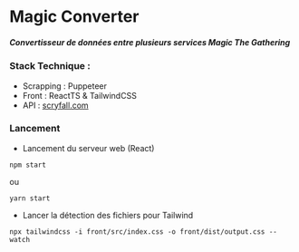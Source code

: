 # Magic Converter

##### Convertisseur de données entre plusieurs services Magic The Gathering

### Stack Technique :

- Scrapping : Puppeteer
- Front : ReactTS & TailwindCSS
- API : [scryfall.com](https://scryfall.com/)

### Lancement

- Lancement du serveur web (React)
```commandline
npm start
```

ou 
```commandline
yarn start
```

- Lancer la détection des fichiers pour Tailwind
```commandline
npx tailwindcss -i front/src/index.css -o front/dist/output.css --watch
```